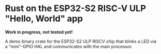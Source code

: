 # Rust on the ESP32-S2 RISC-V ULP "Hello, World" app

**Work in progress, not tested yet!**

A demo binary crate for the ESP32-S2 ULP RISCV chip that blinks a LED via a "mini"-GPIO HAL and communicates with the main processor.
